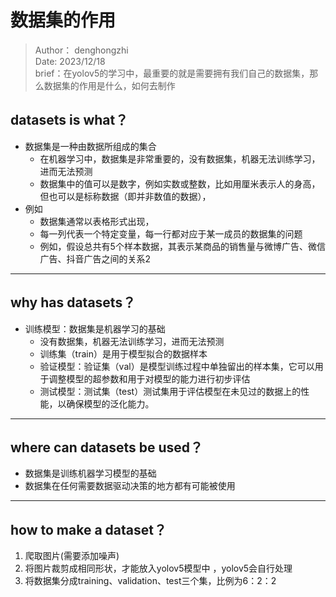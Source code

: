 # 数据集的作用  
 
> Author： denghongzhi  
> Date: 2023/12/18  
> brief：在yolov5的学习中，最重要的就是需要拥有我们自己的数据集，那么数据集的作用是什么，如何去制作  



## datasets is what？  
* 数据集是一种由数据所组成的集合
  * 在机器学习中，数据集是非常重要的，没有数据集，机器无法训练学习，进而无法预测  
  * 数据集中的值可以是数字，例如实数或整数，比如用厘米表示人的身高，但也可以是标称数据（即并非数值的数据），
* 例如 
  * 数据集通常以表格形式出现，
  * 每一列代表一个特定变量，每一行都对应于某一成员的数据集的问题
  * 例如，假设总共有5个样本数据，其表示某商品的销售量与微博广告、微信广告、抖音广告之间的关系2



*** 
## why has datasets？  
* 训练模型：数据集是机器学习的基础
  * 没有数据集，机器无法训练学习，进而无法预测
  * 训练集（train）是用于模型拟合的数据样本
  * 验证模型：验证集（val）是模型训练过程中单独留出的样本集，它可以用于调整模型的超参数和用于对模型的能力进行初步评估
  * 测试模型：测试集（test）测试集用于评估模型在未见过的数据上的性能，以确保模型的泛化能力。

***  
## where can datasets be used？
* 数据集是训练机器学习模型的基础
* 数据集在任何需要数据驱动决策的地方都有可能被使用


***  
##  how to make a dataset？  
1. 爬取图片(需要添加噪声)  
2. 将图片裁剪成相同形状，才能放入yolov5模型中 ，yolov5会自行处理  
3. 将数据集分成training、validation、test三个集，比例为6：2：2  


  




